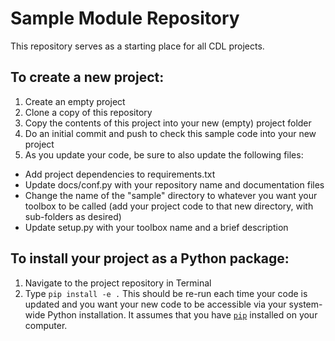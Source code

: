 # Sample Module Repository #

This repository serves as a starting place for all CDL projects.

## To create a new project: ##

1. Create an empty project
2. Clone a copy of this repository
3. Copy the contents of this project into your new (empty) project folder
4. Do an initial commit and push to check this sample code into your new project
5. As you update your code, be sure to also update the following files:
  + Add project dependencies to requirements.txt
  + Update docs/conf.py with your repository name and documentation files
  + Change the name of the "sample" directory to whatever you want your toolbox to be called (add your project code to that new directory, with sub-folders as desired)
  + Update setup.py with your toolbox name and a brief description

## To install your project as a Python package: ##
1. Navigate to the project repository in Terminal
2. Type `pip install -e .`
This should be re-run each time your code is updated and you want your new code to be accessible via your system-wide Python installation.  It assumes that you have [`pip`](https://pip.pypa.io/en/stable/installing/) installed on your computer.

